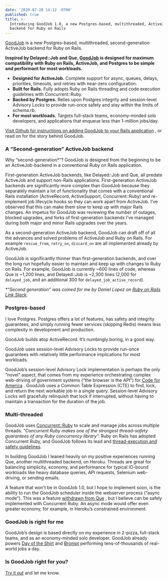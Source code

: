 ```yaml
---
date: '2020-07-20 14:12 -0700'
published: true
title: >-
  Introducing GoodJob 1.0, a new Postgres-based, multithreaded, ActiveJob
  backend for Ruby on Rails
---
```

[GoodJob](https://github.com/bensheldon/good_job) is a new Postgres-based, multithreaded, second-generation ActiveJob backend for Ruby on Rails. 

**Inspired by Delayed::Job and Que, [GoodJob](https://github.com/bensheldon/good_job) is designed for maximum compatibility with Ruby on Rails, ActiveJob, and Postgres to be simple and performant for most workloads.**
* **Designed for ActiveJob.** Complete support for async, queues, delays, priorities, timeouts, and retries with near-zero configuration.
* **Built for Rails.** Fully adopts Ruby on Rails threading and code execution guidelines with Concurrent::Ruby.
* **Backed by Postgres.** Relies upon Postgres integrity and session-level Advisory Locks to provide run-once safety and stay within the limits of schema.rb.
* **For most workloads.** Targets full-stack teams, economy-minded solo developers, and applications that enqueue less than 1-million jobs/day.

[Visit Github for instructions on adding GoodJob to your Rails application](https://github.com/bensheldon/good_job) , or read on for the story behind GoodJob.


### A “Second-generation” ActiveJob backend
Why “second-generation*”? GoodJob is designed from the beginning to be an ActiveJob-backend in a conventional Ruby on Rails application.

First-generation ActiveJob backends, like Delayed::Job and Que, all predate ActiveJob and support non-Rails applications. First-generation ActiveJob backends are significantly more complex than GoodJob because they separately maintain a lot of functionality that comes with a conventional Rails installation (ActiveRecord, ActiveSupport, Concurrent::Ruby) and re-implement job lifecycle hooks so they can work apart from ActiveJob. I’ve observed that this can make them slow to keep up with major Rails changes. An impetus for GoodJob was reviewing the number of outages, blocked upgrades, and forks of first-generation backends I’ve managed during both major and minor Rails upgrades over the years. 

As a second-generation ActiveJob backend, GoodJob can draft off of all the advances and solved problems of ActiveJob and Ruby on Rails. For example `rescue_from`, `retry_on`, `discard_on` are all implemented already by ActiveJob.

GoodJob is significantly thinner than first-generation backends, and over the long run hopefully easier to maintain and keep up with changes to Ruby on Rails. For example, GoodJob is currently ~600 lines of code, whereas Que is ~1,200 lines, and Delayed::Job is ~2,300 lines (2,000 for `delayed_job`, and an additional 300 for `delayed_job_active_record`).

_*“Second generation” was coined for me by Daniel Lopez on [Ruby on Rails Link Slack](https://rubyonrails-link.slack.com/archives/C0GB80GRE/p1594860261410500)._


### Postgres-based
I love Postgres. Postgres offers a lot of features, has safety and integrity guarantees, and simply running fewer services (skipping Redis) means less complexity in development and production. 

GoodJob builds atop ActiveRecord. It’s numbingly boring, in a good way. 

GoodJob uses session-level Advisory Locks to provide run-once guarantees with relatively little performance implications for most workloads.  

GoodJob’s session-level Advisory Lock implementation is perhaps the only “novel” aspect, that comes from my experience orchestrating complex web-driving of government systems (“the browser is the API”) for [Code for America](https://codeforamerica.org/) . GoodJob uses a Common Table Expression (CTE) to find, lock, and return the next workable job in a single query. Session-level Advisory Locks will gracefully relinquish that lock if interrupted, without having to maintain a transaction for the duration of the job.

### Multi-threaded
GoodJob uses [Concurrent::Ruby](https://github.com/ruby-concurrency/concurrent-ruby)  to scale and manage jobs across multiple threads. “*Concurrent Ruby makes one of the strongest thread-safety guarantees of any Ruby concurrency library”.*  Ruby on Rails has adopted Concurrent Ruby, and GoodJob follows its lead and [thread-execution and safety guidelines](https://guides.rubyonrails.org/threading_and_code_execution.html).

In building GoodJob I leaned heavily on my positive experiences running Que, another multithreaded backend, on Heroku. Threads are great for balancing simplicity, economy, and performance for typical IO-bound workloads like heavy database queries, API requests, Selenium web-driving, or sending emails. 

A feature that won’t be in GoodJob 1.0, but I hope to implement soon, is the ability to run the GoodJob scheduler inside the webserver process (“async mode”). This was a feature  [withdrawn from Que](https://github.com/que-rb/que/issues/238#issuecomment-480648845) , but I believe can be safely implemented with Concurrent Ruby. An async mode would offer even greater economy, for example, in Heroku’s constrained environment.

### GoodJob is right for me
GoodJob’s design is based directly on my experience in 2-pizza, full-stack teams, and as an economy-minded solo developer. GoodJob already powers  [Day of the Shirt](https://dayoftheshirt.com/) and [Brompt](https://brompt.com/) performing tens-of-thousands of real-world jobs a day. 

### Is GoodJob right for you?
[Try it out](https://github.com/bensheldon/good_job)  and let me know.

